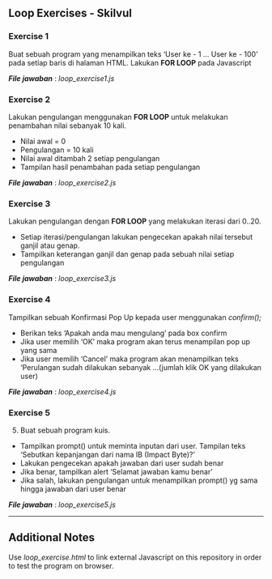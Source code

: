 ## **Loop Exercises - Skilvul**

### **Exercise 1**

Buat sebuah program yang menampilkan teks ‘User ke - 1 … User ke - 100’ pada setiap baris di
halaman HTML.
Lakukan **FOR LOOP** pada Javascript

**_File jawaban_** : _loop_exercise1.js_

### **Exercise 2**

Lakukan pengulangan menggunakan **FOR LOOP** untuk melakukan penambahan nilai sebanyak 10 kali.

- Nilai awal = 0
- Pengulangan = 10 kali
- Nilai awal ditambah 2 setiap pengulangan
- Tampilan hasil penambahan pada setiap pengulangan

**_File jawaban_** : _loop_exercise2.js_

### **Exercise 3**

Lakukan pengulangan dengan **FOR LOOP** yang melakukan iterasi dari 0..20.

- Setiap iterasi/pengulangan lakukan pengecekan apakah nilai tersebut ganjil atau genap.
- Tampilkan keterangan ganjil dan genap pada sebuah nilai setiap pengulangan

**_File jawaban_** : _loop_exercise3.js_

### **Exercise 4**

Tampilkan sebuah Konfirmasi Pop Up kepada user menggunakan _confirm();_

- Berikan teks ‘Apakah anda mau mengulang’ pada box confirm
- Jika user memilih ‘OK’ maka program akan terus menampilan pop up yang sama
- Jika user memilih ‘Cancel’ maka program akan menampilkan teks ‘Perulangan sudah dilakukan
  sebanyak …(jumlah klik OK yang dilakukan user)

**_File jawaban_** : _loop_exercise4.js_

### **Exercise 5**

5. Buat sebuah program kuis.

- Tampilkan prompt() untuk meminta inputan dari user. Tampilan teks ‘Sebutkan kepanjangan dari
  nama IB (Impact Byte)?’
- Lakukan pengecekan apakah jawaban dari user sudah benar
- Jika benar, tampilkan alert ‘Selamat jawaban kamu benar’
- Jika salah, lakukan pengulangan untuk menampilkan prompt() yg sama hingga jawaban dari user benar

**_File jawaban_** : _loop_exercise5.js_

---

## **Additional Notes**

Use _loop_exercise.html_ to link external Javascript on this repository in order to test the program on browser.
